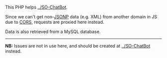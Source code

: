 This PHP helps [../SO-ChatBot](https://github.com/dannybeckett/SO-ChatBot).

Since we can't get non-[JSONP](https://en.wikipedia.org/wiki/JSONP) data (e.g. XML) from another domain in JS due to [CORS](https://en.wikipedia.org/wiki/Cross-origin_resource_sharing), requests are proxied here instead.

Data is also retrieved from a MySQL database.

---

**NB:** Issues are not in use here, and should be created at [../SO-ChatBot](https://github.com/dannybeckett/SO-ChatBot) instead.
